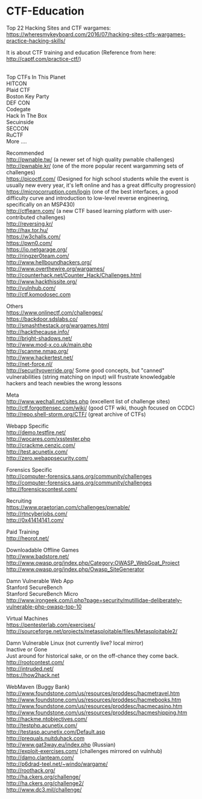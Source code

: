 # CTF-Education
Top 22 Hacking Sites and CTF wargames:<br />
https://wheresmykeyboard.com/2016/07/hacking-sites-ctfs-wargames-practice-hacking-skills/<br />


It is about CTF training and education (Reference from here: http://captf.com/practice-ctf/)<br />
<br />

Top CTFs In This Planet <br />
HITCON <br />
Plaid CTF <br />
Boston Key Party <br />
DEF CON <br />
Codegate <br />
Hack In The Box <br />
Secuinside <br />
SECCON <br />
RuCTF <br />
More .... <br />

Recommended <br />
http://pwnable.tw/ (a newer set of high quality pwnable challenges)<br />
http://pwnable.kr/ (one of the more popular recent wargamming sets of challenges) <br />
https://picoctf.com/ (Designed for high school students while the event is usually new every year, it's left online and has a great difficulty progression)<br />
https://microcorruption.com/login (one of the best interfaces, a good difficulty curve and introduction to low-level reverse engineering, specifically on an MSP430) <br />
http://ctflearn.com/ (a new CTF based learning platform with user-contributed challenges)<br />
http://reversing.kr/ <br />
http://hax.tor.hu/ <br />
https://w3challs.com/ <br />
https://pwn0.com/ <br />
https://io.netgarage.org/ <br />
http://ringzer0team.com/ <br />
http://www.hellboundhackers.org/ <br />
http://www.overthewire.org/wargames/ <br />
http://counterhack.net/Counter_Hack/Challenges.html <br />
http://www.hackthissite.org/<br />
http://vulnhub.com/<br />
http://ctf.komodosec.com <br />


Others <br />
https://www.onlinectf.com/challenges/ <br />
https://backdoor.sdslabs.co/ <br />
http://smashthestack.org/wargames.html <br />
http://hackthecause.info/ <br />
http://bright-shadows.net/ <br />
http://www.mod-x.co.uk/main.php <br />
http://scanme.nmap.org/ <br />
http://www.hackertest.net/ <br />
http://net-force.nl/ <br />
http://securityoverride.org/ Some good concepts, but "canned" vulnerabilities (string matching on input) will frustrate knowledgable hackers and teach newbies the wrong lessons <br />


Meta <br />
http://www.wechall.net/sites.php (excellent list of challenge sites) <br />
http://ctf.forgottensec.com/wiki/ (good CTF wiki, though focused on CCDC) <br />
http://repo.shell-storm.org/CTF/ (great archive of CTFs) <br />


Webapp Specific <br />
http://demo.testfire.net/ <br />
http://wocares.com/xsstester.php <br />
http://crackme.cenzic.com/ <br />
http://test.acunetix.com/ <br />
http://zero.webappsecurity.com/ <br />


Forensics Specific <br />
http://computer-forensics.sans.org/community/challenges <br />
http://computer-forensics.sans.org/community/challenges <br />
http://forensicscontest.com/ <br />


Recruiting <br />
https://www.praetorian.com/challenges/pwnable/ <br />
http://rtncyberjobs.com/ <br />
http://0x41414141.com/ <br />


Paid Training <br />
http://heorot.net/ <br />


Downloadable Offline Games <br />
http://www.badstore.net/ <br />
http://www.owasp.org/index.php/Category:OWASP_WebGoat_Project <br />
http://www.owasp.org/index.php/Owasp_SiteGenerator <br />


Damn Vulnerable Web App <br />
Stanford SecureBench <br />
Stanford SecureBench Micro <br />
http://www.irongeek.com/i.php?page=security/mutillidae-deliberately-vulnerable-php-owasp-top-10 <br />


Virtual Machines <br />
https://pentesterlab.com/exercises/ <br />
http://sourceforge.net/projects/metasploitable/files/Metasploitable2/ <br />


Damn Vulnerable Linux (not currently live? local mirror) <br />
Inactive or Gone <br />
Just around for historical sake, or on the off-chance they come back. <br />
http://rootcontest.com/ <br />
http://intruded.net/ <br />
https://how2hack.net <br />


WebMaven (Buggy Bank) <br />
http://www.foundstone.com/us/resources/proddesc/hacmetravel.htm <br />
http://www.foundstone.com/us/resources/proddesc/hacmebooks.htm <br />
http://www.foundstone.com/us/resources/proddesc/hacmecasino.htm <br />
http://www.foundstone.com/us/resources/proddesc/hacmeshipping.htm <br />
http://hackme.ntobjectives.com/ <br />
http://testphp.acunetix.com/ <br />
http://testasp.acunetix.com/Default.asp <br />
http://prequals.nuitduhack.com <br />
http://www.gat3way.eu/index.php (Russian) <br />
http://exploit-exercises.com/ (challenges mirrored on vulnhub) <br />
http://damo.clanteam.com/ <br />
http://p6drad-teel.net/~windo/wargame/ <br />
http://roothack.org/ <br />
http://ha.ckers.org/challenge/ <br />
http://ha.ckers.org/challenge2/ <br />
http://www.dc3.mil/challenge/ <br />


